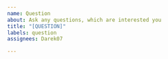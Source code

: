 ```yaml
---
name: Question
about: Ask any questions, which are interested you
title: "[QUESTION]"
labels: question
assignees: Darek07

---
```



